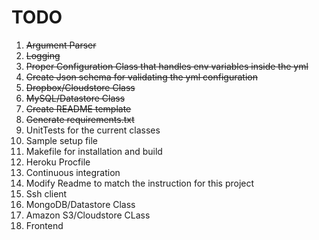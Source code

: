 # TODO
1. ~~Argument Parser~~
1. ~~Logging~~
1. ~~Proper Configuration Class that handles env variables inside the yml~~
1. ~~Create Json schema for validating the yml configuration~~
1. ~~Dropbox/Cloudstore Class~~
1. ~~MySQL/Datastore Class~~
1. ~~Create README template~~
1. ~~Generate requirements.txt~~
1. UnitTests for the current classes
1. Sample setup file
1. Makefile for installation and build
1. Heroku Procfile
1. Continuous integration
1. Modify Readme to match the instruction for this project
1. Ssh client
1. MongoDB/Datastore Class
1. Amazon S3/Cloudstore CLass
1. Frontend
